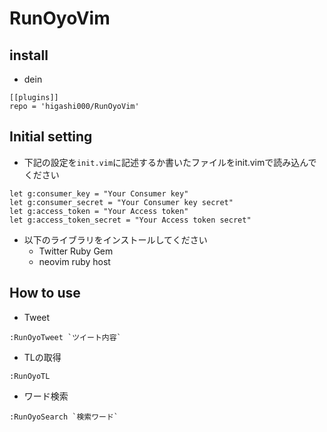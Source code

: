 # RunOyoVim

## install
- dein
```
[[plugins]]
repo = 'higashi000/RunOyoVim'
```

## Initial setting
- 下記の設定を`init.vim`に記述するか書いたファイルをinit.vimで読み込んでください
```vimscript
let g:consumer_key = "Your Consumer key"
let g:consumer_secret = "Your Consumer key secret"
let g:access_token = "Your Access token"
let g:access_token_secret = "Your Access token secret"
```

- 以下のライブラリをインストールしてください
  - Twitter Ruby Gem
  - neovim ruby host

## How to use
- Tweet
```
:RunOyoTweet `ツイート内容`
```

- TLの取得
```
:RunOyoTL
```

- ワード検索
```
:RunOyoSearch `検索ワード`
```
